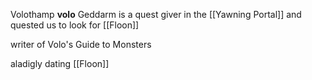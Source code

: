 Volothamp **volo** Geddarm is a quest giver in the [[Yawning Portal]] and quested us to look for [[Floon]]

writer of Volo's Guide to Monsters

aladigly dating [[Floon]]